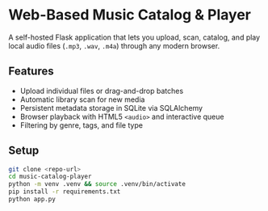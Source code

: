 # Web-Based Music Catalog & Player

A self-hosted Flask application that lets you upload, scan, catalog, and play local audio files (`.mp3`, `.wav`, `.m4a`) through any modern browser.

## Features
- Upload individual files or drag-and-drop batches  
- Automatic library scan for new media  
- Persistent metadata storage in SQLite via SQLAlchemy  
- Browser playback with HTML5 `<audio>` and interactive queue  
- Filtering by genre, tags, and file type  

## Setup

```bash
git clone <repo-url>
cd music-catalog-player
python -m venv .venv && source .venv/bin/activate
pip install -r requirements.txt
python app.py